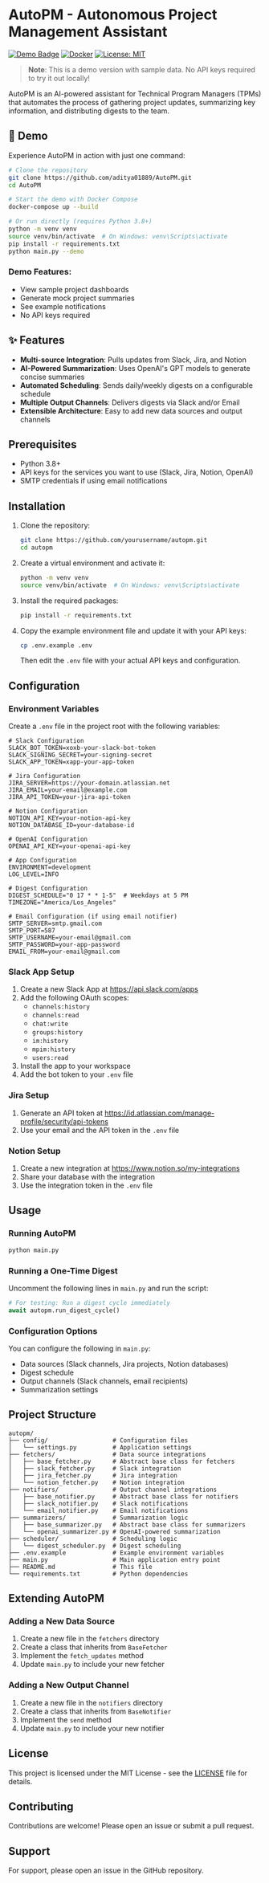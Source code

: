 # AutoPM - Autonomous Project Management Assistant

[![Demo Badge](https://img.shields.io/badge/Demo-Local%20Demo%20Available-blue)](https://github.com/aditya01889/AutoPM#demo)
[![Docker](https://img.shields.io/badge/Docker-Required-2496ED?logo=docker)](https://www.docker.com/)
[![License: MIT](https://img.shields.io/badge/License-MIT-yellow.svg)](https://opensource.org/licenses/MIT)

> **Note**: This is a demo version with sample data. No API keys required to try it out locally!

AutoPM is an AI-powered assistant for Technical Program Managers (TPMs) that automates the process of gathering project updates, summarizing key information, and distributing digests to the team.

## 🚀 Demo

Experience AutoPM in action with just one command:

```bash
# Clone the repository
git clone https://github.com/aditya01889/AutoPM.git
cd AutoPM

# Start the demo with Docker Compose
docker-compose up --build

# Or run directly (requires Python 3.8+)
python -m venv venv
source venv/bin/activate  # On Windows: venv\Scripts\activate
pip install -r requirements.txt
python main.py --demo
```

### Demo Features:
- View sample project dashboards
- Generate mock project summaries
- See example notifications
- No API keys required

## ✨ Features

- **Multi-source Integration**: Pulls updates from Slack, Jira, and Notion
- **AI-Powered Summarization**: Uses OpenAI's GPT models to generate concise summaries
- **Automated Scheduling**: Sends daily/weekly digests on a configurable schedule
- **Multiple Output Channels**: Delivers digests via Slack and/or Email
- **Extensible Architecture**: Easy to add new data sources and output channels

## Prerequisites

- Python 3.8+
- API keys for the services you want to use (Slack, Jira, Notion, OpenAI)
- SMTP credentials if using email notifications

## Installation

1. Clone the repository:
   ```bash
   git clone https://github.com/yourusername/autopm.git
   cd autopm
   ```

2. Create a virtual environment and activate it:
   ```bash
   python -m venv venv
   source venv/bin/activate  # On Windows: venv\Scripts\activate
   ```

3. Install the required packages:
   ```bash
   pip install -r requirements.txt
   ```

4. Copy the example environment file and update it with your API keys:
   ```bash
   cp .env.example .env
   ```
   Then edit the `.env` file with your actual API keys and configuration.

## Configuration

### Environment Variables

Create a `.env` file in the project root with the following variables:

```env
# Slack Configuration
SLACK_BOT_TOKEN=xoxb-your-slack-bot-token
SLACK_SIGNING_SECRET=your-signing-secret
SLACK_APP_TOKEN=xapp-your-app-token

# Jira Configuration
JIRA_SERVER=https://your-domain.atlassian.net
JIRA_EMAIL=your-email@example.com
JIRA_API_TOKEN=your-jira-api-token

# Notion Configuration
NOTION_API_KEY=your-notion-api-key
NOTION_DATABASE_ID=your-database-id

# OpenAI Configuration
OPENAI_API_KEY=your-openai-api-key

# App Configuration
ENVIRONMENT=development
LOG_LEVEL=INFO

# Digest Configuration
DIGEST_SCHEDULE="0 17 * * 1-5"  # Weekdays at 5 PM
TIMEZONE="America/Los_Angeles"

# Email Configuration (if using email notifier)
SMTP_SERVER=smtp.gmail.com
SMTP_PORT=587
SMTP_USERNAME=your-email@gmail.com
SMTP_PASSWORD=your-app-password
EMAIL_FROM=your-email@gmail.com
```

### Slack App Setup

1. Create a new Slack App at https://api.slack.com/apps
2. Add the following OAuth scopes:
   - `channels:history`
   - `channels:read`
   - `chat:write`
   - `groups:history`
   - `im:history`
   - `mpim:history`
   - `users:read`
3. Install the app to your workspace
4. Add the bot token to your `.env` file

### Jira Setup

1. Generate an API token at https://id.atlassian.com/manage-profile/security/api-tokens
2. Use your email and the API token in the `.env` file

### Notion Setup

1. Create a new integration at https://www.notion.so/my-integrations
2. Share your database with the integration
3. Use the integration token in the `.env` file

## Usage

### Running AutoPM

```bash
python main.py
```

### Running a One-Time Digest

Uncomment the following lines in `main.py` and run the script:

```python
# For testing: Run a digest cycle immediately
await autopm.run_digest_cycle()
```

### Configuration Options

You can configure the following in `main.py`:

- Data sources (Slack channels, Jira projects, Notion databases)
- Digest schedule
- Output channels (Slack channels, email recipients)
- Summarization settings

## Project Structure

```
autopm/
├── config/                  # Configuration files
│   └── settings.py          # Application settings
├── fetchers/                # Data source integrations
│   ├── base_fetcher.py      # Abstract base class for fetchers
│   ├── slack_fetcher.py     # Slack integration
│   ├── jira_fetcher.py      # Jira integration
│   └── notion_fetcher.py    # Notion integration
├── notifiers/               # Output channel integrations
│   ├── base_notifier.py     # Abstract base class for notifiers
│   ├── slack_notifier.py    # Slack notifications
│   └── email_notifier.py    # Email notifications
├── summarizers/             # Summarization logic
│   ├── base_summarizer.py   # Abstract base class for summarizers
│   └── openai_summarizer.py # OpenAI-powered summarization
├── scheduler/               # Scheduling logic
│   └── digest_scheduler.py  # Digest scheduling
├── .env.example             # Example environment variables
├── main.py                  # Main application entry point
├── README.md                # This file
└── requirements.txt         # Python dependencies
```

## Extending AutoPM

### Adding a New Data Source

1. Create a new file in the `fetchers` directory
2. Create a class that inherits from `BaseFetcher`
3. Implement the `fetch_updates` method
4. Update `main.py` to include your new fetcher

### Adding a New Output Channel

1. Create a new file in the `notifiers` directory
2. Create a class that inherits from `BaseNotifier`
3. Implement the `send` method
4. Update `main.py` to include your new notifier

## License

This project is licensed under the MIT License - see the [LICENSE](LICENSE) file for details.

## Contributing

Contributions are welcome! Please open an issue or submit a pull request.

## Support

For support, please open an issue in the GitHub repository.
